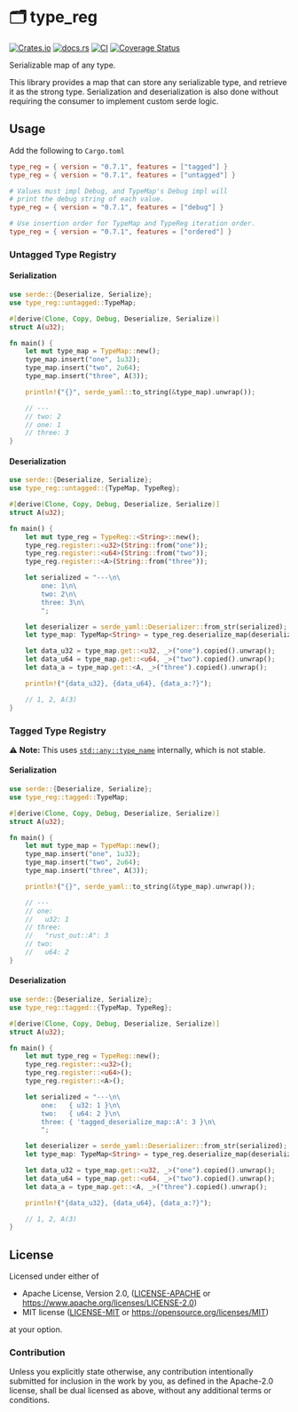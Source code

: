 # 🗂️ type_reg

[![Crates.io](https://img.shields.io/crates/v/type_reg.svg)](https://crates.io/crates/type_reg)
[![docs.rs](https://img.shields.io/docsrs/type_reg)](https://docs.rs/type_reg)
[![CI](https://github.com/azriel91/type_reg/workflows/CI/badge.svg)](https://github.com/azriel91/type_reg/actions/workflows/ci.yml)
[![Coverage Status](https://codecov.io/gh/azriel91/type_reg/branch/main/graph/badge.svg)](https://codecov.io/gh/azriel91/type_reg)

Serializable map of any type.

This library provides a map that can store any serializable type, and retrieve it as the strong type. Serialization and deserialization is also done without requiring the consumer to implement custom serde logic.

## Usage

Add the following to `Cargo.toml`

```toml
type_reg = { version = "0.7.1", features = ["tagged"] }
type_reg = { version = "0.7.1", features = ["untagged"] }

# Values must impl Debug, and TypeMap's Debug impl will
# print the debug string of each value.
type_reg = { version = "0.7.1", features = ["debug"] }

# Use insertion order for TypeMap and TypeReg iteration order.
type_reg = { version = "0.7.1", features = ["ordered"] }
```


### Untagged Type Registry

#### Serialization

```rust
use serde::{Deserialize, Serialize};
use type_reg::untagged::TypeMap;

#[derive(Clone, Copy, Debug, Deserialize, Serialize)]
struct A(u32);

fn main() {
    let mut type_map = TypeMap::new();
    type_map.insert("one", 1u32);
    type_map.insert("two", 2u64);
    type_map.insert("three", A(3));

    println!("{}", serde_yaml::to_string(&type_map).unwrap());

    // ---
    // two: 2
    // one: 1
    // three: 3
}
```


#### Deserialization

```rust
use serde::{Deserialize, Serialize};
use type_reg::untagged::{TypeMap, TypeReg};

#[derive(Clone, Copy, Debug, Deserialize, Serialize)]
struct A(u32);

fn main() {
    let mut type_reg = TypeReg::<String>::new();
    type_reg.register::<u32>(String::from("one"));
    type_reg.register::<u64>(String::from("two"));
    type_reg.register::<A>(String::from("three"));

    let serialized = "---\n\
        one: 1\n\
        two: 2\n\
        three: 3\n\
        ";

    let deserializer = serde_yaml::Deserializer::from_str(serialized);
    let type_map: TypeMap<String> = type_reg.deserialize_map(deserializer).unwrap();

    let data_u32 = type_map.get::<u32, _>("one").copied().unwrap();
    let data_u64 = type_map.get::<u64, _>("two").copied().unwrap();
    let data_a = type_map.get::<A, _>("three").copied().unwrap();

    println!("{data_u32}, {data_u64}, {data_a:?}");

    // 1, 2, A(3)
}
```


### Tagged Type Registry

⚠️ **Note:** This uses [`std::any::type_name`] internally, which is not stable.


#### Serialization

```rust
use serde::{Deserialize, Serialize};
use type_reg::tagged::TypeMap;

#[derive(Clone, Copy, Debug, Deserialize, Serialize)]
struct A(u32);

fn main() {
    let mut type_map = TypeMap::new();
    type_map.insert("one", 1u32);
    type_map.insert("two", 2u64);
    type_map.insert("three", A(3));

    println!("{}", serde_yaml::to_string(&type_map).unwrap());

    // ---
    // one:
    //   u32: 1
    // three:
    //   "rust_out::A": 3
    // two:
    //   u64: 2
}
```


#### Deserialization

```rust
use serde::{Deserialize, Serialize};
use type_reg::tagged::{TypeMap, TypeReg};

#[derive(Clone, Copy, Debug, Deserialize, Serialize)]
struct A(u32);

fn main() {
    let mut type_reg = TypeReg::new();
    type_reg.register::<u32>();
    type_reg.register::<u64>();
    type_reg.register::<A>();

    let serialized = "---\n\
        one:   { u32: 1 }\n\
        two:   { u64: 2 }\n\
        three: { 'tagged_deserialize_map::A': 3 }\n\
        ";

    let deserializer = serde_yaml::Deserializer::from_str(serialized);
    let type_map: TypeMap<String> = type_reg.deserialize_map(deserializer).unwrap();

    let data_u32 = type_map.get::<u32, _>("one").copied().unwrap();
    let data_u64 = type_map.get::<u64, _>("two").copied().unwrap();
    let data_a = type_map.get::<A, _>("three").copied().unwrap();

    println!("{data_u32}, {data_u64}, {data_a:?}");

    // 1, 2, A(3)
}
```


## License

Licensed under either of

* Apache License, Version 2.0, ([LICENSE-APACHE] or <https://www.apache.org/licenses/LICENSE-2.0>)
* MIT license ([LICENSE-MIT] or <https://opensource.org/licenses/MIT>)

at your option.


### Contribution

Unless you explicitly state otherwise, any contribution intentionally submitted for inclusion in the work by you, as defined in the Apache-2.0 license, shall be dual licensed as above, without any additional terms or conditions.

[LICENSE-APACHE]: LICENSE-APACHE
[LICENSE-MIT]: LICENSE-MIT
[`std::any::type_name`]: https://doc.rust-lang.org/std/any/fn.type_name.html
